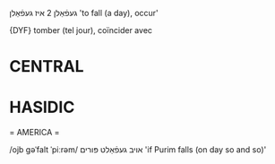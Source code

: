 געפֿאַלן 2
איז געפֿאַלן
'to fall (a day), occur'

{DYF}
tomber (tel jour), coïncider avec

CENTRAL
========

HASIDIC
=======
= AMERICA = 

/ojb gəˈfalt ˈpiːrəm/ אויב געפֿאַלט פּורים 'if Purim falls (on day so and so)'
